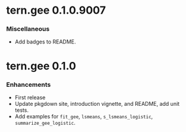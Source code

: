 # tern.gee 0.1.0.9007

### Miscellaneous

* Add badges to README.

# tern.gee 0.1.0

### Enhancements

* First release
* Update pkgdown site, introduction vignette, and README, add unit tests.
* Add examples for `fit_gee`, `lsmeans`, `s_lsmeans_logistic`, `summarize_gee_logistic`.

